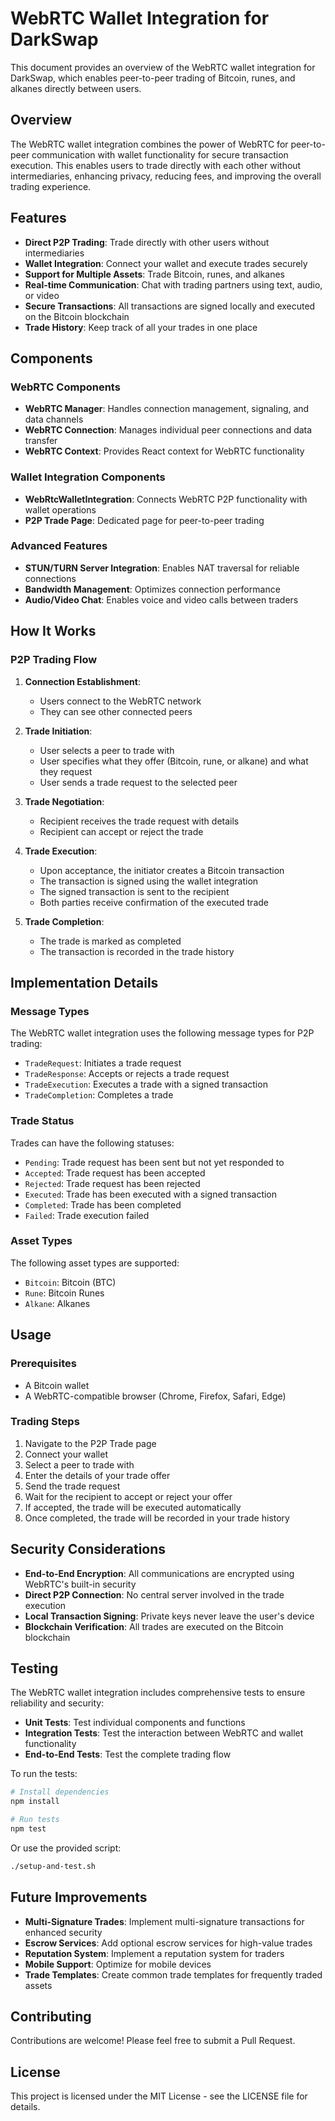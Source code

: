 # WebRTC Wallet Integration for DarkSwap

This document provides an overview of the WebRTC wallet integration for DarkSwap, which enables peer-to-peer trading of Bitcoin, runes, and alkanes directly between users.

## Overview

The WebRTC wallet integration combines the power of WebRTC for peer-to-peer communication with wallet functionality for secure transaction execution. This enables users to trade directly with each other without intermediaries, enhancing privacy, reducing fees, and improving the overall trading experience.

## Features

- **Direct P2P Trading**: Trade directly with other users without intermediaries
- **Wallet Integration**: Connect your wallet and execute trades securely
- **Support for Multiple Assets**: Trade Bitcoin, runes, and alkanes
- **Real-time Communication**: Chat with trading partners using text, audio, or video
- **Secure Transactions**: All transactions are signed locally and executed on the Bitcoin blockchain
- **Trade History**: Keep track of all your trades in one place

## Components

### WebRTC Components

- **WebRTC Manager**: Handles connection management, signaling, and data channels
- **WebRTC Connection**: Manages individual peer connections and data transfer
- **WebRTC Context**: Provides React context for WebRTC functionality

### Wallet Integration Components

- **WebRtcWalletIntegration**: Connects WebRTC P2P functionality with wallet operations
- **P2P Trade Page**: Dedicated page for peer-to-peer trading

### Advanced Features

- **STUN/TURN Server Integration**: Enables NAT traversal for reliable connections
- **Bandwidth Management**: Optimizes connection performance
- **Audio/Video Chat**: Enables voice and video calls between traders

## How It Works

### P2P Trading Flow

1. **Connection Establishment**:
   - Users connect to the WebRTC network
   - They can see other connected peers

2. **Trade Initiation**:
   - User selects a peer to trade with
   - User specifies what they offer (Bitcoin, rune, or alkane) and what they request
   - User sends a trade request to the selected peer

3. **Trade Negotiation**:
   - Recipient receives the trade request with details
   - Recipient can accept or reject the trade

4. **Trade Execution**:
   - Upon acceptance, the initiator creates a Bitcoin transaction
   - The transaction is signed using the wallet integration
   - The signed transaction is sent to the recipient
   - Both parties receive confirmation of the executed trade

5. **Trade Completion**:
   - The trade is marked as completed
   - The transaction is recorded in the trade history

## Implementation Details

### Message Types

The WebRTC wallet integration uses the following message types for P2P trading:

- `TradeRequest`: Initiates a trade request
- `TradeResponse`: Accepts or rejects a trade request
- `TradeExecution`: Executes a trade with a signed transaction
- `TradeCompletion`: Completes a trade

### Trade Status

Trades can have the following statuses:

- `Pending`: Trade request has been sent but not yet responded to
- `Accepted`: Trade request has been accepted
- `Rejected`: Trade request has been rejected
- `Executed`: Trade has been executed with a signed transaction
- `Completed`: Trade has been completed
- `Failed`: Trade execution failed

### Asset Types

The following asset types are supported:

- `Bitcoin`: Bitcoin (BTC)
- `Rune`: Bitcoin Runes
- `Alkane`: Alkanes

## Usage

### Prerequisites

- A Bitcoin wallet
- A WebRTC-compatible browser (Chrome, Firefox, Safari, Edge)

### Trading Steps

1. Navigate to the P2P Trade page
2. Connect your wallet
3. Select a peer to trade with
4. Enter the details of your trade offer
5. Send the trade request
6. Wait for the recipient to accept or reject your offer
7. If accepted, the trade will be executed automatically
8. Once completed, the trade will be recorded in your trade history

## Security Considerations

- **End-to-End Encryption**: All communications are encrypted using WebRTC's built-in security
- **Direct P2P Connection**: No central server involved in the trade execution
- **Local Transaction Signing**: Private keys never leave the user's device
- **Blockchain Verification**: All trades are executed on the Bitcoin blockchain

## Testing

The WebRTC wallet integration includes comprehensive tests to ensure reliability and security:

- **Unit Tests**: Test individual components and functions
- **Integration Tests**: Test the interaction between WebRTC and wallet functionality
- **End-to-End Tests**: Test the complete trading flow

To run the tests:

```bash
# Install dependencies
npm install

# Run tests
npm test
```

Or use the provided script:

```bash
./setup-and-test.sh
```

## Future Improvements

- **Multi-Signature Trades**: Implement multi-signature transactions for enhanced security
- **Escrow Services**: Add optional escrow services for high-value trades
- **Reputation System**: Implement a reputation system for traders
- **Mobile Support**: Optimize for mobile devices
- **Trade Templates**: Create common trade templates for frequently traded assets

## Contributing

Contributions are welcome! Please feel free to submit a Pull Request.

## License

This project is licensed under the MIT License - see the LICENSE file for details.